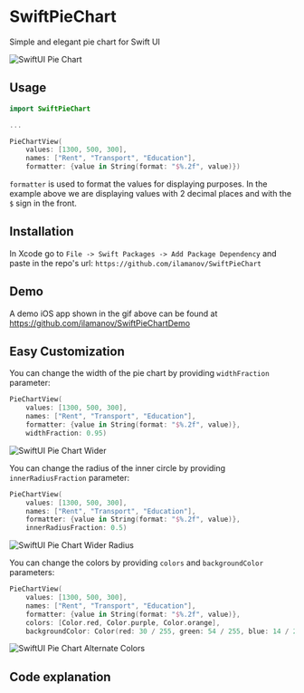 # SwiftPieChart

Simple and elegant pie chart for Swift UI

![SwiftUI Pie Chart](./Resources/demo.gif "SwiftUI Pie Chart")

## Usage

```swift
import SwiftPieChart

...

PieChartView(
    values: [1300, 500, 300],
    names: ["Rent", "Transport", "Education"],
    formatter: {value in String(format: "$%.2f", value)})
```

`formatter` is used to format the values for displaying purposes. In the example above we are displaying values with 2 decimal places and with the `$` sign in the front.

## Installation

In Xcode go to `File -> Swift Packages -> Add Package Dependency` and paste in the repo's url: `https://github.com/ilamanov/SwiftPieChart`

## Demo

A demo iOS app shown in the gif above can be found at https://github.com/ilamanov/SwiftPieChartDemo

## Easy Customization

You can change the width of the pie chart by providing `widthFraction` parameter:
```swift
PieChartView(
    values: [1300, 500, 300],
    names: ["Rent", "Transport", "Education"],
    formatter: {value in String(format: "$%.2f", value)},
    widthFraction: 0.95)
```
![SwiftUI Pie Chart Wider](./Resources/demo_width.png "SwiftUI Pie Chart Wider")

You can change the radius of the inner circle by providing `innerRadiusFraction` parameter:
```swift
PieChartView(
    values: [1300, 500, 300],
    names: ["Rent", "Transport", "Education"],
    formatter: {value in String(format: "$%.2f", value)},
    innerRadiusFraction: 0.5)
```
![SwiftUI Pie Chart Wider Radius](./Resources/demo_radius.png "SwiftUI Pie Chart Wider Radius")

You can change the colors by providing `colors` and `backgroundColor` parameters:
```swift
PieChartView(
    values: [1300, 500, 300],
    names: ["Rent", "Transport", "Education"],
    formatter: {value in String(format: "$%.2f", value)},
    colors: [Color.red, Color.purple, Color.orange],
    backgroundColor: Color(red: 30 / 255, green: 54 / 255, blue: 14 / 255, opacity: 1.0))
```
![SwiftUI Pie Chart Alternate Colors](./Resources/demo_alternate_colors.png "SwiftUI Pie Chart Alternate Colors")

## Code explanation
